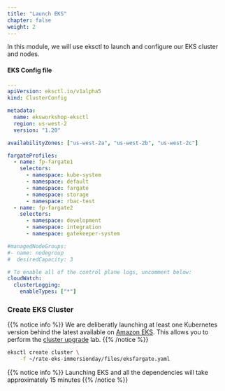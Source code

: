 ```yaml
---
title: "Launch EKS"
chapter: false
weight: 2
---
```


In this module, we will use eksctl to launch and configure our EKS cluster and nodes.

#### EKS Config file

```yaml
---
apiVersion: eksctl.io/v1alpha5
kind: ClusterConfig

metadata:
  name: eksworkshop-eksctl
  region: us-west-2
  version: "1.20"

availabilityZones: ["us-west-2a", "us-west-2b", "us-west-2c"]

fargateProfiles:
  - name: fp-fargate1
    selectors:
      - namespace: kube-system
      - namespace: default
      - namespace: fargate
      - namespace: storage
      - namespace: rbac-test
  - name: fp-fargate2
    selectors:
      - namespace: development
      - namespace: integration
      - namespace: gatekeeper-system

#managedNodeGroups:
#- name: nodegroup
#  desiredCapacity: 3

# To enable all of the control plane logs, uncomment below:
cloudWatch:
  clusterLogging:
    enableTypes: ["*"]
```

### Create EKS Cluster

{{% notice info %}}
We are deliberatly launching at least one Kubernetes version behind the latest available on [Amazon EKS](https://docs.aws.amazon.com/eks/latest/userguide/kubernetes-versions.html). This allows you to perform the [cluster upgrade](https://www.eksworkshop.com/intermediate/320_eks_upgrades/) lab.
{{% /notice %}}

```bash
eksctl create cluster \
    -f ~/rate-eks-immersionday/files/eksfargate.yaml
```

{{% notice info %}}
Launching EKS and all the dependencies will take approximately 15 minutes
{{% /notice %}}

